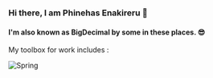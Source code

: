 ### Hi there, I am Phinehas Enakireru 👋

#### I'm also known as BigDecimal by some in these places. 😎

My toolbox for work includes :

![Spring](https://img.shields.io/badge/spring-%236DB33F.svg?style=plastic&logo=spring&logoColor=white)

